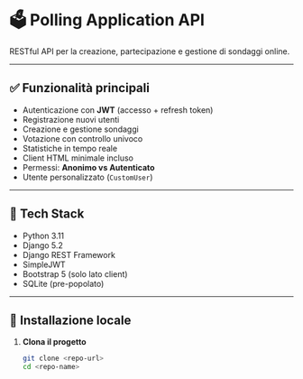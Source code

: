 # 🗳️ Polling Application API

RESTful API per la creazione, partecipazione e gestione di sondaggi online.

---

## ✅ Funzionalità principali

- Autenticazione con **JWT** (accesso + refresh token)
- Registrazione nuovi utenti
- Creazione e gestione sondaggi
- Votazione con controllo univoco
- Statistiche in tempo reale
- Client HTML minimale incluso
- Permessi: **Anonimo vs Autenticato**
- Utente personalizzato (`CustomUser`)

---

## 🧱 Tech Stack

- Python 3.11
- Django 5.2
- Django REST Framework
- SimpleJWT
- Bootstrap 5 (solo lato client)
- SQLite (pre-popolato)

---

## 🚀 Installazione locale

1. **Clona il progetto**
   ```bash
   git clone <repo-url>
   cd <repo-name>
